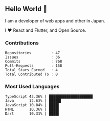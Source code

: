 ## Hello World 👋

I am a developer of web apps and other in Japan.

I ❤️ React and Flutter, and Open Source.

### Contributions

    Repositories         : 47
    Issues               : 36
    Commits              : 768
    Pull-Requests        : 158
    Total Stars Earned   : 4
    Total Contributed To : 0

### Most Used Languages

    TypeScript 43.36% | ████████████████████
    Java       12.63% | █████▌
    JavaScript 10.84% | ████▌
    HTML       10.36% | ████▌
    Dart       10.31% | ████▌
